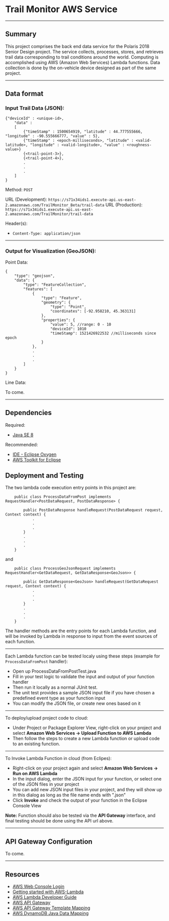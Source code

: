 # Trail Monitor AWS Service
---
## Summary

This project comprises the back end data service for the Polaris 2018 Senior Design project.
The service collects, processes, stores, and retrieves trail data corresponding to trail conditions around the world. Computing is accomplished using AWS (Amazon Web Services) Lambda functions.
Data collection is done by the on-vehicle device designed as part of the same project.

---

## Data format

### Input Trail Data (JSON):
```
{"deviceId" : <unique-id>,
	"data" :
	[
		{"timeStamp" : 1500654919, "latitude" : 44.777555666, "longitude" : -90.555666777, "value" : 5},
		{"timeStamp" : <epoch-milliseconds>, "latitude" : <valid-latitude>, "longitude" : <valid-longitude>, "value" : <roughness-value>}
		{<trail-point-3>},
		{<trail-point-4>},
		.
		.
		.
	]
}
```
Method: `POST`

URL (Development): `https://s71x34ids1.execute-api.us-east-2.amazonaws.com/TrailMonitor_Beta/trail-data`
URL (Production): `https://s71x34ids1.execute-api.us-east-2.amazonaws.com/TrailMonitor/trail-data`

Header(s): 
- `Content-Type: application/json`

---

### Output for Visualization (GeoJSON):

Point Data: 
```
{
	"type": "geojson",
	"data": {
		"type": "FeatureCollection",
		"features": [
			{
				"type": "Feature",
				"geometry": {
					"type": "Point",
					"coordinates": [-92.958210, 45.363131]
				},
				"properties": {
					"value": 5, //range: 0 - 10
					"deviceId": 1010
					"timeStamp": 1521426922532 //milliseconds since epoch
				}
			},
			.
			.
			.
		]
	}
}
```

Line Data:

To come.

---

## Dependencies

Required:
- [Java SE 8](https://docs.oracle.com/javase/8/)

Recommended:
- [IDE - Eclipse Oxygen](http://www.eclipse.org/downloads/)
- [AWS Toolkit for Eclipse](https://aws.amazon.com/eclipse/)


## Deployment and Testing

The two lambda code execution entry points in this project are:
```
	public class ProcessDataFromPost implements RequestHandler<PostDataRequest, PostDataResponse> {

		public PostDataResponse handleRequest(PostDataRequest request, Context context) {
			.
			.
			.
		}
		.
		.
		.
	}
```
and
```
	public class ProcessGeoJsonRequest implements RequestHandler<GetDataRequest, GetDataResponse<GeoJson>> {

		public GetDataResponse<GeoJson> handleRequest(GetDataRequest request, Context context) {
			.
			.
			.
		}
		.
		.
		.
	}
```
The handler methods are the entry points for each Lambda function, and will be invoked by Lambda in response to input from the event sources of each function.

---

Each Lambda function can be tested localy using these steps (example for `ProcessDataFromPost` handler):

- Open up ProcessDataFromPostTest.java
- Fill in your test logic to validate the input and output of your function handler
- Then run it locally as a normal JUnit test.
- The unit test provides a sample JSON input file if you have chosen a predefined event type as your function input
- You can modify the JSON file, or create new ones based on it

---

To deploy/upload project code to cloud:

- Under Project or Package Explorer View, right-click on your project and select __Amazon Web Services -> Upload Function to AWS Lambda__
- Then follow the steps to create a new Lambda function or upload code to an existing function.

---

To Invoke Lambda Function in cloud (from Eclipes):

- Right-click on your project again and select __Amazon Web Services -> Run on AWS Lambda__
- In the input dialog, enter the JSON input for your function, or select one of the JSON files in your project
- You can add new JSON input files in your project, and they will show up in this dialog as long as the file name ends with ".json"
- Click __Invoke__ and check the output of your function in the Eclipse Console View


__Note:__ Function should also be tested via the __API Gateway__ interface, and final testing should be done using the API url above.

---

## API Gateway Configuration

To come.

---

## Resources

- [AWS Web Console Login](https://640567404774.signin.aws.amazon.com/console)
- [Getting started with AWS-Lambda](https://docs.aws.amazon.com/apigateway/latest/developerguide/getting-started.html#getting-started-prerequisites)
- [AWS Lambda Developer Guide](http://docs.aws.amazon.com/lambda/latest/dg/welcome.html)
- [AWS API Gateway](https://docs.aws.amazon.com/apigateway/latest/developerguide/welcome.html)
- [AWS API Gateway Template Mapping](https://docs.aws.amazon.com/apigateway/latest/developerguide/api-gateway-mapping-template-reference.html)
- [AWS DynamoDB Java Data Mapping](https://docs.aws.amazon.com/amazondynamodb/latest/developerguide/DynamoDBMapper.html)